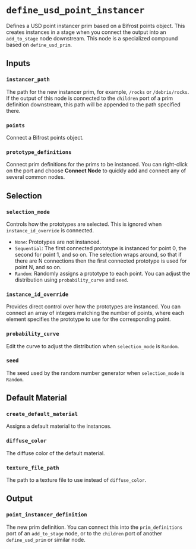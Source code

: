 # `define_usd_point_instancer`

Defines a USD point instancer prim based on a Bifrost points object. This creates instances in a stage when you connect the output into an `add_to_stage` node downstream. This node is a specialized compound based on `define_usd_prim`.

## Inputs

### `instancer_path`

The path for the new instancer prim, for example, `/rocks` or `/debris/rocks`. If the output of this node is connected to the `children` port of a prim definition downstream, this path will be appended to the path specified there.

### `points`

Connect a Bifrost points object.

### `prototype_definitions`

Connect prim definitions for the prims to be instanced. You can right-click on the port and choose **Connect Node** to quickly add and connect any of several common nodes.

## Selection

### `selection_mode`

Controls how the prototypes are selected. This is ignored when `instance_id_override` is connected.
- `None`: Prototypes are not instanced.
- `Sequential`: The first connected prototype is instanced for point 0, the second for point 1, and so on. The selection wraps around, so that if there are N connections then the first connected prototype is used for point N, and so on.
- `Random`: Randomly assigns a prototype to each point. You can adjust the distribution using `probability_curve` and `seed`.

### `instance_id_override`

Provides direct control over how the prototypes are instanced. You can connect an array of integers matching the number of points, where each element specifies the prototype to use for the corresponding point.

### `probability_curve`

Edit the curve to adjust the distribution when `selection_mode` is `Random`.

### `seed`

The seed used by the random number generator when `selection_mode` is `Random`.

## Default Material

### `create_default_material`

Assigns a default material to the instances.

### `diffuse_color`

The diffuse color of the default material.

### `texture_file_path`

The path to a texture file to use instead of `diffuse_color`.

## Output

### `point_instancer_definition`

The new prim definition. You can connect this into the `prim_definitions` port of an `add_to_stage` node, or to the `children` port of another `define_usd_prim` or similar node.
